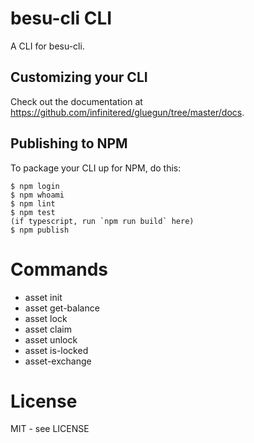 # besu-cli CLI

A CLI for besu-cli.

## Customizing your CLI

Check out the documentation at https://github.com/infinitered/gluegun/tree/master/docs.

## Publishing to NPM

To package your CLI up for NPM, do this:

```shell
$ npm login
$ npm whoami
$ npm lint
$ npm test
(if typescript, run `npm run build` here)
$ npm publish
```

# Commands
- asset init
- asset get-balance
- asset lock
- asset claim
- asset unlock
- asset is-locked
- asset-exchange


# License

MIT - see LICENSE

